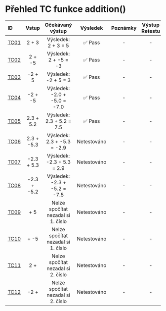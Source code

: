 <!-- Ikony ✅ Pass / ❌ Fail -->
# Přehled TC funkce addition()

|ID                        |Vstup       |Očekávaný výstup|Výsledek|Poznámky|Výstup Retestu|
|:-------------------------|:----------:|:--------------:|:------:|:------:|:-------------:|
|[TC01](test_cases.md#id-případu-tc01)|2 + 3|Výsledek: 2 + 3 = 5|✅ Pass| - | - |
|[TC02](test_cases.md#id-případu-tc02)|2 + -5|Výsledek: 2 + -5 = -3|✅ Pass| - | - |
|[TC03](test_cases.md#id-případu-tc03)|-2 + 5|Výsledek: -2 + 5 = 3|✅ Pass| - | - | - 
|[TC04](test_cases.md#id-případu-tc04)|-2 + -5|Výsledek: -2.0 + -5.0 = -7.0|✅ Pass| - | - |
|[TC05](test_cases.md#id-případu-tc05)|2.3 + 5.2|Výsledek: 2.3 + 5.2 = 7.5|✅ Pass| - | - |
|[TC06](test_cases.md#id-případu-tc06)|2.3 + -5.3|Výsledek: 2.3 + -5.3 = -2.9|Netestováno| - | - |
|[TC07](test_cases.md#id-případu-tc07)|-2.3 + 5.3|Výsledek: -2.3 + 5.3 = 2.9|Netestováno| - | - |
|[TC08](test_cases.md#id-případu-tc08)|-2.3 + -5.2|Výsledek: -2.3 + -5.2 = -7.5|Netestováno| - | - |
|[TC09](test_cases.md#id-případu-tc09)| + 5|Nelze spočítat nezadal si 1. číslo|Netestováno| - | - |
|[TC10](test_cases.md#id-případu-tc10)| + -5|Nelze spočítat nezadal si 1. číslo|Netestováno| - | - |
|[TC11](test_cases.md#id-případu-tc11)|2 + |Nelze spočítat nezadal si 2. číslo|Netestováno| - | - |
|[TC12](test_cases.md#id-případu-tc12)|-2 + |Nelze spočítat nezadal si 2. číslo|Netestováno| - | - |